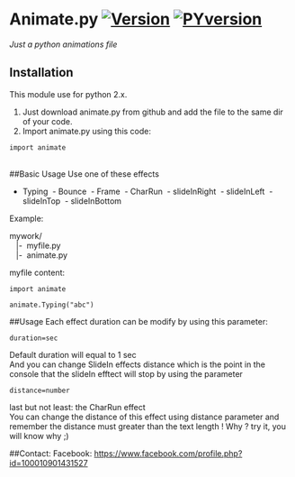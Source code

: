 # Animate.py [![Version](https://img.shields.io/badge/latest%20version-2-green.svg)](https://github.com/ZeroX-DG/Animate.py/tree/master/src/) [![PYversion](https://img.shields.io/badge/python-2.x-red.svg)](https://www.python.org/downloads/) 
*Just a python animations file*

## Installation
This module use for python 2.x.<br />
1. Just download animate.py from github and add the file to the same dir of your code.<br />
2. Import animate.py using this code: 
```
import animate
```
<br />
##Basic Usage
Use one of these effects<br />

  - Typing
  - Bounce
  - Frame
  - CharRun
  - slideInRight
  - slideInLeft
  - slideInTop
  - slideInBottom

Example:

mywork/ <br>
&nbsp;&nbsp;&nbsp;|-&nbsp;&nbsp;myfile.py<br>
&nbsp;&nbsp;&nbsp;|-&nbsp;&nbsp;animate.py<br>

myfile content:

```
import animate

animate.Typing("abc")
```

##Usage
Each effect duration can be modify by using this parameter:
```
duration=sec
```
Default duration will equal to 1 sec <br />
And you can change SlideIn effects distance which is the point in the console that the slideIn efftect will stop by using the parameter
```
distance=number
```
last but not least: the CharRun effect<br />
You can change the distance of this effect using distance parameter and remember the distance must greater than the text length ! Why ? try it, you will know why ;)

##Contact:
Facebook: https://www.facebook.com/profile.php?id=100010901431527
